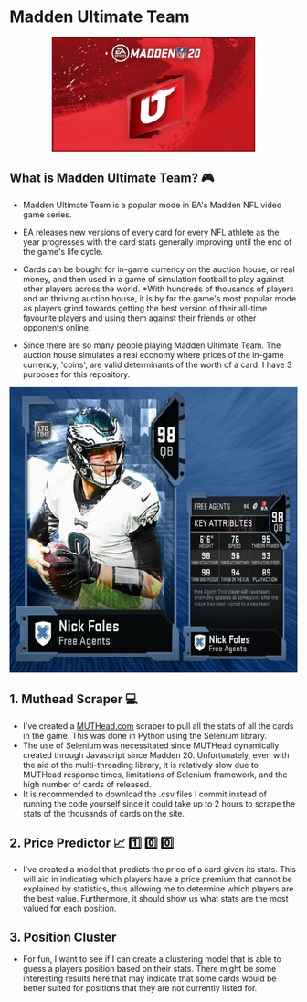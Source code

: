 # Madden Ultimate Team
<p style="text-align:center;">
   <img src="https://github.com/KojoObeng/Madden-Ultimate-Team/blob/master/Images/mut20logo.jpg" height="200" class="center"> 
</p>

## What is Madden Ultimate Team? :video_game:

- Madden Ultimate Team is a popular mode in EA's Madden NFL video game series.
- EA releases new versions of every card for every NFL athlete as the year progresses with the card stats generally improving until the end of the game's life cycle.
- Cards can be bought for in-game currency on the auction house, or real money, and then used in a game of simulation football to play against other players across the world.
  \*With hundreds of thousands of players and an thriving auction house, it is by far the game's most popular mode as players grind towards getting the best version of their all-time favourite players and using them against their friends or other opponents online.

- Since there are so many people playing Madden Ultimate Team. The auction house simulates a real economy where prices of the in-game currency, 'coins', are valid determinants of the worth of a card. I have 3 purposes for this repository.

<p style="text-align:center;">
  <img src="https://github.com/KojoObeng/Madden-Ultimate-Team/blob/master/Images/nick_foles.JPG" height="500" class="center">
</p>

## 1. Muthead Scraper :computer:

- I've created a [MUTHead.com](https://www.muthead.com/20/players/) scraper to pull all the stats of all the cards in the game. This was done in Python using the Selenium library.
- The use of Selenium was necessitated since MUTHead dynamically created through Javascript since Madden 20. Unfortunately, even with the aid of the multi-threading library, it is relatively slow due to MUTHead response times, limitations of Selenium framework, and the high number of cards of released.
- It is recommended to download the .csv files I commit instead of running the code yourself since it could take up to 2 hours to scrape the stats of the thousands of cards on the site.

## 2. Price Predictor :chart_with_upwards_trend: :one: :zero: :zero:

- I've created a model that predicts the price of a card given its stats. This will aid in indicating which players have a price premium that cannot be explained by statistics, thus allowing me to determine which players are the best value. Furthermore, it should show us what stats are the most valued for each position.

## 3. Position Cluster

- For fun, I want to see if I can create a clustering model that is able to guess a players position based on their stats. There might be some interesting results here that may indicate that some cards would be better suited for positions that they are not currently listed for.
